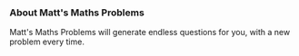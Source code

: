 ### About Matt's Maths Problems

Matt's Maths Problems will generate endless questions for you,
with a new problem every time.